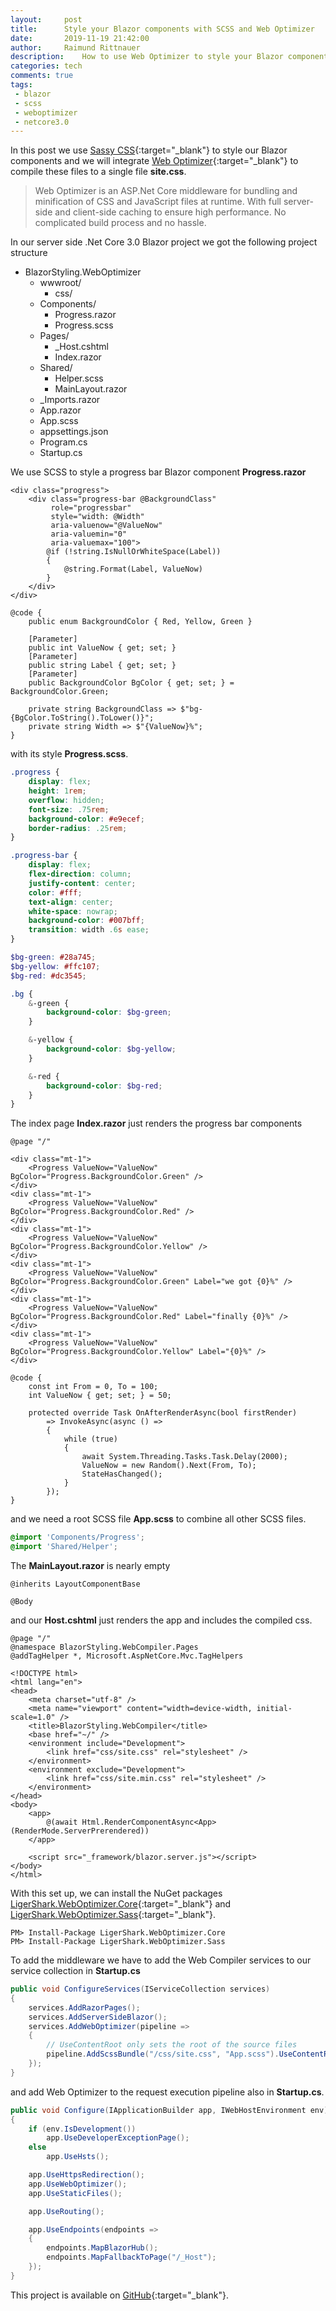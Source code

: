 ```yaml
---
layout:     post
title:      Style your Blazor components with SCSS and Web Optimizer
date:       2019-11-19 21:42:00
author:     Raimund Rittnauer
description:    How to use Web Optimizer to style your Blazor components with Sassy CSS
categories: tech
comments: true
tags:
 - blazor
 - scss
 - weboptimizer
 - netcore3.0
---
```


In this post we use [Sassy CSS][1]{:target="_blank"} to style our Blazor components and we will integrate [Web Optimizer][2]{:target="_blank"} to compile these files to a single file __site.css__.

> Web Optimizer is an ASP.Net Core middleware for bundling and minification of CSS and JavaScript files at runtime. With full server-side and client-side caching to ensure high performance. No complicated build process and no hassle.

In our server side .Net Core 3.0 Blazor project we got the following project structure

* BlazorStyling.WebOptimizer
    * wwwroot/
        * css/
    * Components/
        * Progress.razor
        * Progress.scss
    * Pages/
        * _Host.cshtml
        * Index.razor
    * Shared/
        * Helper.scss
        * MainLayout.razor
    * _Imports.razor
    * App.razor
    * App.scss
    * appsettings.json
    * Program.cs
    * Startup.cs

We use SCSS to style a progress bar Blazor component __Progress.razor__

``` razor
<div class="progress">
    <div class="progress-bar @BackgroundClass"
         role="progressbar"
         style="width: @Width"
         aria-valuenow="@ValueNow"
         aria-valuemin="0"
         aria-valuemax="100">
        @if (!string.IsNullOrWhiteSpace(Label))
        {
            @string.Format(Label, ValueNow)
        }
    </div>
</div>

@code {
    public enum BackgroundColor { Red, Yellow, Green }

    [Parameter]
    public int ValueNow { get; set; }
    [Parameter]
    public string Label { get; set; }
    [Parameter]
    public BackgroundColor BgColor { get; set; } = BackgroundColor.Green;

    private string BackgroundClass => $"bg-{BgColor.ToString().ToLower()}";
    private string Width => $"{ValueNow}%";
}
```

with its style __Progress.scss__.

``` scss
.progress {
    display: flex;
    height: 1rem;
    overflow: hidden;
    font-size: .75rem;
    background-color: #e9ecef;
    border-radius: .25rem;
}

.progress-bar {
    display: flex;
    flex-direction: column;
    justify-content: center;
    color: #fff;
    text-align: center;
    white-space: nowrap;
    background-color: #007bff;
    transition: width .6s ease;
}

$bg-green: #28a745;
$bg-yellow: #ffc107;
$bg-red: #dc3545;

.bg {
    &-green {
        background-color: $bg-green;
    }

    &-yellow {
        background-color: $bg-yellow;
    }

    &-red {
        background-color: $bg-red;
    }
}
```

The index page __Index.razor__ just renders the progress bar components

``` razor
@page "/"

<div class="mt-1">
    <Progress ValueNow="ValueNow" BgColor="Progress.BackgroundColor.Green" />
</div>
<div class="mt-1">
    <Progress ValueNow="ValueNow" BgColor="Progress.BackgroundColor.Red" />
</div>
<div class="mt-1">
    <Progress ValueNow="ValueNow" BgColor="Progress.BackgroundColor.Yellow" />
</div>
<div class="mt-1">
    <Progress ValueNow="ValueNow" BgColor="Progress.BackgroundColor.Green" Label="we got {0}%" />
</div>
<div class="mt-1">
    <Progress ValueNow="ValueNow" BgColor="Progress.BackgroundColor.Red" Label="finally {0}%" />
</div>
<div class="mt-1">
    <Progress ValueNow="ValueNow" BgColor="Progress.BackgroundColor.Yellow" Label="{0}%" />
</div>

@code {
    const int From = 0, To = 100;
    int ValueNow { get; set; } = 50;

    protected override Task OnAfterRenderAsync(bool firstRender)
        => InvokeAsync(async () =>
        {
            while (true)
            {
                await System.Threading.Tasks.Task.Delay(2000);
                ValueNow = new Random().Next(From, To);
                StateHasChanged();
            }
        });
}
```

and we need a root SCSS file __App.scss__ to combine all other SCSS files.

``` scss
@import 'Components/Progress';
@import 'Shared/Helper';
```

The __MainLayout.razor__ is nearly empty

``` razor
@inherits LayoutComponentBase

@Body
```

and our __Host.cshtml__ just renders the app and includes the compiled css.

``` cshtml
@page "/"
@namespace BlazorStyling.WebCompiler.Pages
@addTagHelper *, Microsoft.AspNetCore.Mvc.TagHelpers

<!DOCTYPE html>
<html lang="en">
<head>
    <meta charset="utf-8" />
    <meta name="viewport" content="width=device-width, initial-scale=1.0" />
    <title>BlazorStyling.WebCompiler</title>
    <base href="~/" />
    <environment include="Development">
        <link href="css/site.css" rel="stylesheet" />
    </environment>
    <environment exclude="Development">
        <link href="css/site.min.css" rel="stylesheet" />
    </environment>
</head>
<body>
    <app>
        @(await Html.RenderComponentAsync<App>(RenderMode.ServerPrerendered))
    </app>

    <script src="_framework/blazor.server.js"></script>
</body>
</html>
```

With this set up, we can install the NuGet packages [LigerShark.WebOptimizer.Core][3]{:target="_blank"} and [LigerShark.WebOptimizer.Sass][4]{:target="_blank"}.

```
PM> Install-Package LigerShark.WebOptimizer.Core
PM> Install-Package LigerShark.WebOptimizer.Sass
```

To add the middleware we have to add the Web Compiler services to our service collection in __Startup.cs__

``` c#
public void ConfigureServices(IServiceCollection services)
{
    services.AddRazorPages();
    services.AddServerSideBlazor();
    services.AddWebOptimizer(pipeline =>
    {
        // UseContentRoot only sets the root of the source files
        pipeline.AddScssBundle("/css/site.css", "App.scss").UseContentRoot();
    });
}
```

and add Web Optimizer to the request execution pipeline also in __Startup.cs__.

``` c#
public void Configure(IApplicationBuilder app, IWebHostEnvironment env)
{
    if (env.IsDevelopment())
        app.UseDeveloperExceptionPage();
    else
        app.UseHsts();

    app.UseHttpsRedirection();
    app.UseWebOptimizer();
    app.UseStaticFiles();

    app.UseRouting();

    app.UseEndpoints(endpoints =>
    {
        endpoints.MapBlazorHub();
        endpoints.MapFallbackToPage("/_Host");
    });
}
```

This project is available on [GitHub][5]{:target="_blank"}.

[1]: https://sass-lang.com/
[2]: https://github.com/ligershark/WebOptimizer
[3]: https://www.nuget.org/packages/LigerShark.WebOptimizer.Core/
[4]: https://www.nuget.org/packages/LigerShark.WebOptimizer.Sass/
[5]: https://github.com/raaaimund/BlazorStyling/tree/blazor-components-scss-weboptimizer